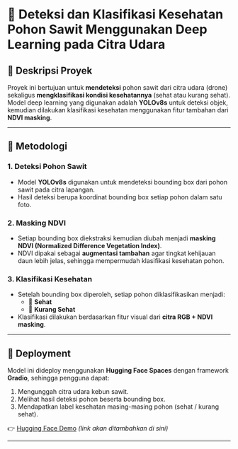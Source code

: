 # 🌴 Deteksi dan Klasifikasi Kesehatan Pohon Sawit Menggunakan Deep Learning pada Citra Udara

## 📌 Deskripsi Proyek
Proyek ini bertujuan untuk **mendeteksi** pohon sawit dari citra udara (drone) sekaligus **mengklasifikasi kondisi kesehatannya** (sehat atau kurang sehat).  
Model deep learning yang digunakan adalah **YOLOv8s** untuk deteksi objek, kemudian dilakukan klasifikasi kesehatan menggunakan fitur tambahan dari **NDVI masking**.

---

## 🧠 Metodologi

### 1. **Deteksi Pohon Sawit**
- Model **YOLOv8s** digunakan untuk mendeteksi bounding box dari pohon sawit pada citra lapangan.  
- Hasil deteksi berupa koordinat bounding box setiap pohon dalam satu foto.

### 2. **Masking NDVI**
- Setiap bounding box diekstraksi kemudian diubah menjadi **masking NDVI (Normalized Difference Vegetation Index)**.  
- NDVI dipakai sebagai **augmentasi tambahan** agar tingkat kehijauan daun lebih jelas, sehingga mempermudah klasifikasi kesehatan pohon.

### 3. **Klasifikasi Kesehatan**
- Setelah bounding box diperoleh, setiap pohon diklasifikasikan menjadi:
  - 🌱 **Sehat**  
  - 🍂 **Kurang Sehat**  
- Klasifikasi dilakukan berdasarkan fitur visual dari **citra RGB + NDVI masking**.

---

## 🚀 Deployment
Model ini dideploy menggunakan **Hugging Face Spaces** dengan framework **Gradio**, sehingga pengguna dapat:
1. Mengunggah citra udara kebun sawit.
2. Melihat hasil deteksi pohon beserta bounding box.
3. Mendapatkan label kesehatan masing-masing pohon (sehat / kurang sehat).

👉 [Hugging Face Demo](#) *(link akan ditambahkan di sini)*

---
